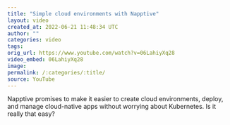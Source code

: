 ```yaml
---
title: "Simple cloud environments with Napptive"
layout: video
created_at: 2022-06-21 11:48:34 UTC
author: ""
categories: video
tags: 
orig_url: https://www.youtube.com/watch?v=06LahiyXq28
video_embed: 06LahiyXq28
image:
permalink: /:categories/:title/
source: YouTube
---
```

Napptive promises to make it easier to create cloud environments, deploy, and manage cloud-native apps without worrying about Kubernetes. Is it really that easy?